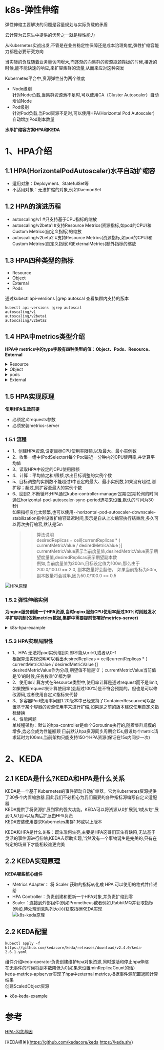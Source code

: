 # k8s-弹性伸缩
弹性伸缩主要解决的问题是容量规划与实际负载的矛盾  

云计算为云原生中提供的优势之一就是弹性能力  

从Kubernetes实战出发,不管是在业务稳定性保障还是成本治理角度,弹性扩缩容能力都是必要研究方向  

当实际的负载随着业务量访问增大,而逐渐的向集群的资源瓶颈靠拢的时候,接近的时候,能不能快速的响应,来扩容集群的流量,从而来应对这种突发  

Kubernetes平台中,资源弹性分为两个维度  
   - Node级别  
     针对Node负载,当集群资源池不足时,可以使用CA（Cluster Autoscaler）自动增加Node  
   - Pod级别   
     针对Pod负载,当Pod资源不足时,可以使用HPA(Horizontal Pod Autoscaler)自动增加Pod副本数量  

**水平扩缩容方案HPA和KEDA**   

# 1、HPA介绍
## 1.1 HPA(HorizontalPodAutoscaler)水平自动扩缩容
  - 适用对象：Deployment、StatefulSet等  
  - 不适用对象：无法扩缩的对象,例如DaemonSet  
## 1.2 HPA的演进历程
  - autoscaling/v1          #只支持基于CPU指标的缩放
  - autoscaling/v2beta1     #支持Resource Metrics(资源指标,如pod的CPU)和Custom Metrics(自定义指标)的缩放
  - autoscaling/v2beta2     #支持Resource Metrics(资源指标,如pod的CPU)和Custom Metrics(自定义指标)和ExternalMetrics(额外指标的缩放
## 1.3 HPA四种类型的指标
  - Resource
  - Object
  - External
  - Pods  

通过kubectl api-versions |grep autoscal 查看集群内支持的版本
```
kubectl api-versions |grep autoscal
autoscaling/v1
autoscaling/v2beta1
autoscaling/v2beta2
```
## 1.4 HPA中metrics类型介绍
**HPA中 metrics中的type字段有四种类型的值：Object、Pods、Resource、External**    

<details>
  <summary>Resource</summary>
  <pre><code>
Resource：指的是当前伸缩对象下的pod的cpu和memory指标,只支持Utilization(使用率)和AverageValue类型的目标值
  # Resource类型的指标
  - type: Resource
    resource:
      name: cpu
      # Utilization类型的目标值,Resource类型的指标只支持Utilization和AverageValue类型的目标值
      target:
        type: Utilization
        averageUtilization: 50
  </code></pre>
</details>

<details>
  <summary>Object</summary>
  <pre><code>
Object：指的是指定k8s内部对象的指标,数据需要第三方adapter提供,只支持Value和AverageValue类型的目标值
  # Object类型的指标
  - type: Object
    object:
      metric:
        # 指标名称
        name: requests-per-second
      # 监控指标的对象描述,指标数据来源于该对象
      describedObject:
        apiVersion: networking.k8s.io/v1beta1
        kind: Ingress
        name: main-route
      # Value类型的目标值,Object类型的指标只支持Value和AverageValue类型的目标值
      target:
        type: Value
        value: 10k
  </code></pre>
</details>

<details>
  <summary>pods</summary>
  <pre><code>
Pods：指的是伸缩对象Pods的指标,数据需要第三方的adapter提供,只允许AverageValue类型的目标值
  # Pods类型的指标
  - type: Pods
    pods:
      metric:
        name: packets-per-second
      # AverageValue类型的目标值,Pods指标类型下只支持AverageValue类型的目标值
      target:
        type: AverageValue
        averageValue: 1k
  </code></pre>
</details>

<details>
  <summary>External</summary>
  <pre><code>
External：指的是k8s外部的指标,数据同样需要第三方的adapter提供,只支持Value和AverageValue类型的目标值
  # External类型的指标
  - type: External
    external:
      metric:
        name: queue_messages_ready
        # 该字段与第三方的指标标签相关联,（此处官方文档有问题,正确的写法如下）
        selector:
          matchLabels:
            env: "stage"
            app: "myapp"
      # External指标类型下只支持Value和AverageValue类型的目标值
      target:
        type: AverageValue
        averageValue: 30
  </code></pre>
</details>

## 1.5 HPA实现原理  
**使用HPA生效前提**   
- 必须定义requests参数  
- 必须安装metrics-server  
### 1.5.1 流程
- 1、创建HPA资源,设定目标CPU使用率限额,以及最大、最小实例数
- 2、收集一组中(PodSelector)每个Pod最近一分钟内的CPU使用率,并计算平均值
- 3、读取HPA中设定的CPU使用限额
- 4、计算：平均值之和/限额,求出目标调整的实例个数
- 5、目标调整的实例数不能超过1中设定的最大、最小实例数,如果没有超过,则扩容；超过,则扩容至最大的实例个数
- 6、回到2,不断循环;HPA通过kube-controller-manager定期(定期轮询的时间通过horizontal-pod-autoscaler-sync-period选项来设置,默认的时间为30秒)  
     如果指标变化太频繁,也可以使用--horizontal-pod-autoscaler-downscale-stabilization指令设置扩缩容延迟时间,表示是自从上次缩容执行结束后,多久可以再次执行缩容,默认是5m   
     >>算法说明  
    desiredReplicas = ceil[currentReplicas * ( currentMetricValue / desiredMetricValue )]   
    currentMetricValue表示当前度量值,desiredMetricValue表示期望度量值,desiredReplicas表示期望副本数  
    例如,当前度量值为200m,目标设定值为100m,那么由于200.0/100.0 == 2.0, 副本数量将会翻倍。 如果当前指标为50m,副本数量将会减半,因为50.0/100.0 == 0.5   

![HPA原理](https://p3-sign.toutiaoimg.com/tos-cn-i-qvj2lq49k0/72c66064ee5b4526a565bfc06a6b3147~noop.image?_iz=58558&from=article.pc_detail&x-expires=1678179285&x-signature=GNBFlk1oDi3U%2Ftk3YUYoFds4GH4%3D)  

### 1.5.2 弹性伸缩实例
**为nginx服务创建一个HPA资源,当时nginx服务CPU使用率超过30%时则触发水平扩容机制(依赖metrics数据,集群中需要提前部署好metrics-server)** 
<details>
  <summary>k8s-hpa-example</summary>
  <pre><code>
apiVersion: apps/v1 
kind: Deployment
metadata:
  name: nginx-hpa
  labels:
    app: nginx-hpa
spec:
  replicas: 2
  selector:
    matchLabels:
      app: nginx-hpa  
  template:
    metadata:
      labels:
        app: nginx-hpa
    spec:
      containers:
      - name: nginx-hpa
        image: nginx:1.7.9 
        ports:
        - containerPort: 80
        resources:
          requests:                         ##必须设置,不然HPA无法运行。
            cpu: 200m
---
apiVersion: v1
kind: Service
metadata:
  labels:
    app: nginx-hpa
  name: nginx-hpa
spec:
  ports:
  - port: 80
    protocol: TCP
    targetPort: 80
  selector:
    app: nginx-hpa     
---
kind: HorizontalPodAutoscaler
metadata:
  name: nginx-hpa-hpa
spec:
  scaleTargetRef:
    apiVersion: apps/v1
    kind: Deployment
    name: nginx-hpa
  minReplicas: 1
  maxReplicas: 3
  metrics:
  - type: Resource
    resource:
      name: cpu
      target:
        type: Utilization
        averageUtilization: 30

#也可以通过kubectl autoscale来创建HPA对象 
#将会为名为nginx-hpa的ReplicationSet创建一个HPA对象,目标CPU使用率为%,副本数量配置为1到3之间
kubectl autoscale rs nginx-hpa --min=1 --max=3 --cpu-percent=30 

使用ab命令创建一个简易http服务压测逻辑
yum install httpd -y
for i in {1..600}
do
    ab -c 1000 -n 100000000 http://ServiceIP/
    sleep $i
done
  </code></pre>
</details> 

### 1.5.3 HPA实现局限性
- 1、HPA 无法将pod实例缩到0,即不能从n->0,或者从0-1  
      根据算法实现说明可以看出desiredReplicas = ceil[currentReplicas * ( currentMetricValue / desiredMetricValue )]  
      desiredMetricValue作为分母,期望值不能是'0'；currentMetricValue当前值是'0'的时候,任务数乘'0'都为零  
- 2、使用率计算方式在Resource类型中,使用率计算是通过request而不是limit,如果按照request来计算使用率(会超过100%)是不符合预期的。但也是可以修改源码,或者使用自定义指标来代替  
- 3、多容器Pod使用率问题1.20版本中已经支持了ContainerResource可以配置基于某个容器的资源使用率来进行扩缩,如果是之前的版本建议使用自定义指标替换
- 4、性能问题  
      单线程架构：默认的hpa-controller是单个Goroutine执行的,随着集群规模的增多,势必会成为性能瓶颈
      目前默认hpa资源同步周期会15s,假设每个metric请求延时为100ms,当前架构只能支持150个HPA资源(保证在15s内同步一次)
 


# 2、KEDA 
## 2.1 KEDA是什么?KEDA和HPA是什么关系  
KEDA是一个基于Kubernetes的事件驱动自动扩缩器。它为Kubernetes资源提供了30多个内置缩放器,因此我们不必担心为我们需要的各种指标源编写自定义适配器   
KEDA提供了将资源扩展到零的强大功能。KEDA可以将资源从0扩展到,1或从1扩展到0,从1到n以及向后扩展由HPA负责   
KEDA安装使用要求Kubernetes集群1.16或以上版本  

KEDA和HPA是什么关系：既生瑜何生亮,主要是HPA这哥们天生有缺陷,无法基于灵活的事件源进行伸缩,KEDA去帮助实现,当然没有一个事物诞生是完美的,只有在特定的场景下才能相较谁更完美  

## 2.2 KEDA实现原理
**KEDA哪些核心组件**  
- Metrics Adapter： 将 Scaler 获取的指标转化成 HPA 可以使用的格式并传递给  
- HPA Controller：负责创建和更新一个HPA对象,并负责扩缩到零  
- Scaler：连接到外部组件(例如Prometheus或者例如,RabbitMQ并获取指标(例如,待处理消息队列大小))获取指标KEDA实现  
![k8s-keda原理](https://p3-sign.toutiaoimg.com/tos-cn-i-qvj2lq49k0/08d5a06c06ab41e19ac318a0403edfac~noop.image?_iz=58558&from=article.pc_detail&x-expires=1678241117&x-signature=b7YY%2BJpTkx2T%2Bt92Yd8PTTUSXF0%3D)  

## 2.2 KEDA配置
```
kubectl apply -f https://github.com/kedacore/keda/releases/download/v2.4.0/keda-2.6.1.yaml
```
组件介绍keda-operator负责创建维护hpa对象资源,同时激活和停止hpa伸缩   
在无事件的时候将副本数降低为0(如果未设置minReplicaCount的话)   
keda-metrics-apiserver实现了hpa中external metrics,根据事件源配置返回计算结果  
创建ScaledObject资源  

<details>
  <summary>k8s-keda-example</summary>
  <pre><code>
apiVersion: keda.sh/v1alpha1
# 由 Keda 运营商提供的自定义 CRD
kind: ScaledObject
metadata:
  name: nginx-scaledobject
  namespace: hpa-tmp
spec:
  advanced:
    # HPA config
    # Read about it here: https://kubernetes.io/docs/tasks/run-application/horizontal-pod-autoscale/
    horizontalPodAutoscalerConfig:
      behavior:
        scaleDown:
          policies:
          - periodSeconds: 30
            type: Pods
            value: 1
          stabilizationWindowSeconds: 30
        scaleUp:
          policies:
          - periodSeconds: 10
            type: Pods
            value: 1
          stabilizationWindowSeconds: 0
  # 在将部署缩放回 1 之前,最后一个触发报告活动后等待的时间
  cooldownPeriod: 30
  # keda 将扩展到的最大副本数
  maxReplicaCount: 3
  # keda 将扩展到的最小副本数
  minReplicaCount: 1
  # 查询 Prometheus 的时间间隔
  pollingInterval: 15
  scaleTargetRef:
  # 针对哪个deployment
    name: nginx-hpa
  triggers:
  - type: cpu
    metadata:
      type: Utilization
      value: "30"  
#deployment复用上文nginx-hpa,创建好ScaledObject后会自动创建出hpa资源
更多type类型配置介绍
通过多个指标控制更精准的控制扩缩容动作,支持Prometheus指标、Metrics-server指标、计划任务指标等
    triggers:
    - metadata:
      # Prometheus指标支持
        metricName: istio_request_qps_1m
        query: istio_request_qps_1m{app_name="test-hpa"}
        serverAddress: http://prometheus-service.monitoring.svc.cluster.local:9090
        threshold: "100"
      name: istio-qps-trigger  
      type: prometheus
    - metadata:
      # metrics-server 指标支持
        type: AverageValue
        value: "10"
      name: cpu-trigger
      type: cpu
    - metadata:
      # 计划任务指标支持
        desiredReplicas: "3"
        end: 45 * * * *
        start: 40 * * * *
        timezone: Asia/Shanghai
      type: cron
  </code></pre>
</details>

# 参考
[HPA-闪念基因](https://www.toutiao.com/article/7205015057346888244)  

[KEDA相关](https://github.com/kedacore/keda  https://keda.sh/)  


